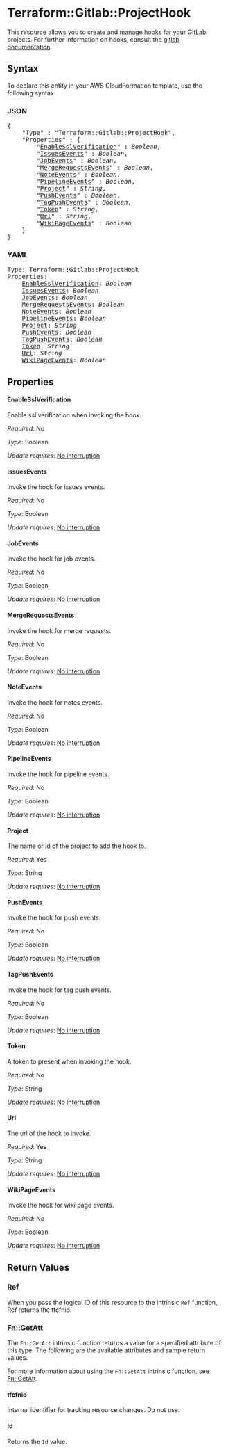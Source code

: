 # Terraform::Gitlab::ProjectHook

This resource allows you to create and manage hooks for your GitLab projects.
For further information on hooks, consult the [gitlab
documentation](https://docs.gitlab.com/ce/user/project/integrations/webhooks.html).

## Syntax

To declare this entity in your AWS CloudFormation template, use the following syntax:

### JSON

<pre>
{
    "Type" : "Terraform::Gitlab::ProjectHook",
    "Properties" : {
        "<a href="#enablesslverification" title="EnableSslVerification">EnableSslVerification</a>" : <i>Boolean</i>,
        "<a href="#issuesevents" title="IssuesEvents">IssuesEvents</a>" : <i>Boolean</i>,
        "<a href="#jobevents" title="JobEvents">JobEvents</a>" : <i>Boolean</i>,
        "<a href="#mergerequestsevents" title="MergeRequestsEvents">MergeRequestsEvents</a>" : <i>Boolean</i>,
        "<a href="#noteevents" title="NoteEvents">NoteEvents</a>" : <i>Boolean</i>,
        "<a href="#pipelineevents" title="PipelineEvents">PipelineEvents</a>" : <i>Boolean</i>,
        "<a href="#project" title="Project">Project</a>" : <i>String</i>,
        "<a href="#pushevents" title="PushEvents">PushEvents</a>" : <i>Boolean</i>,
        "<a href="#tagpushevents" title="TagPushEvents">TagPushEvents</a>" : <i>Boolean</i>,
        "<a href="#token" title="Token">Token</a>" : <i>String</i>,
        "<a href="#url" title="Url">Url</a>" : <i>String</i>,
        "<a href="#wikipageevents" title="WikiPageEvents">WikiPageEvents</a>" : <i>Boolean</i>
    }
}
</pre>

### YAML

<pre>
Type: Terraform::Gitlab::ProjectHook
Properties:
    <a href="#enablesslverification" title="EnableSslVerification">EnableSslVerification</a>: <i>Boolean</i>
    <a href="#issuesevents" title="IssuesEvents">IssuesEvents</a>: <i>Boolean</i>
    <a href="#jobevents" title="JobEvents">JobEvents</a>: <i>Boolean</i>
    <a href="#mergerequestsevents" title="MergeRequestsEvents">MergeRequestsEvents</a>: <i>Boolean</i>
    <a href="#noteevents" title="NoteEvents">NoteEvents</a>: <i>Boolean</i>
    <a href="#pipelineevents" title="PipelineEvents">PipelineEvents</a>: <i>Boolean</i>
    <a href="#project" title="Project">Project</a>: <i>String</i>
    <a href="#pushevents" title="PushEvents">PushEvents</a>: <i>Boolean</i>
    <a href="#tagpushevents" title="TagPushEvents">TagPushEvents</a>: <i>Boolean</i>
    <a href="#token" title="Token">Token</a>: <i>String</i>
    <a href="#url" title="Url">Url</a>: <i>String</i>
    <a href="#wikipageevents" title="WikiPageEvents">WikiPageEvents</a>: <i>Boolean</i>
</pre>

## Properties

#### EnableSslVerification

Enable ssl verification when invoking
the hook.

_Required_: No

_Type_: Boolean

_Update requires_: [No interruption](https://docs.aws.amazon.com/AWSCloudFormation/latest/UserGuide/using-cfn-updating-stacks-update-behaviors.html#update-no-interrupt)

#### IssuesEvents

Invoke the hook for issues events.

_Required_: No

_Type_: Boolean

_Update requires_: [No interruption](https://docs.aws.amazon.com/AWSCloudFormation/latest/UserGuide/using-cfn-updating-stacks-update-behaviors.html#update-no-interrupt)

#### JobEvents

Invoke the hook for job events.

_Required_: No

_Type_: Boolean

_Update requires_: [No interruption](https://docs.aws.amazon.com/AWSCloudFormation/latest/UserGuide/using-cfn-updating-stacks-update-behaviors.html#update-no-interrupt)

#### MergeRequestsEvents

Invoke the hook for merge requests.

_Required_: No

_Type_: Boolean

_Update requires_: [No interruption](https://docs.aws.amazon.com/AWSCloudFormation/latest/UserGuide/using-cfn-updating-stacks-update-behaviors.html#update-no-interrupt)

#### NoteEvents

Invoke the hook for notes events.

_Required_: No

_Type_: Boolean

_Update requires_: [No interruption](https://docs.aws.amazon.com/AWSCloudFormation/latest/UserGuide/using-cfn-updating-stacks-update-behaviors.html#update-no-interrupt)

#### PipelineEvents

Invoke the hook for pipeline events.

_Required_: No

_Type_: Boolean

_Update requires_: [No interruption](https://docs.aws.amazon.com/AWSCloudFormation/latest/UserGuide/using-cfn-updating-stacks-update-behaviors.html#update-no-interrupt)

#### Project

The name or id of the project to add the hook to.

_Required_: Yes

_Type_: String

_Update requires_: [No interruption](https://docs.aws.amazon.com/AWSCloudFormation/latest/UserGuide/using-cfn-updating-stacks-update-behaviors.html#update-no-interrupt)

#### PushEvents

Invoke the hook for push events.

_Required_: No

_Type_: Boolean

_Update requires_: [No interruption](https://docs.aws.amazon.com/AWSCloudFormation/latest/UserGuide/using-cfn-updating-stacks-update-behaviors.html#update-no-interrupt)

#### TagPushEvents

Invoke the hook for tag push events.

_Required_: No

_Type_: Boolean

_Update requires_: [No interruption](https://docs.aws.amazon.com/AWSCloudFormation/latest/UserGuide/using-cfn-updating-stacks-update-behaviors.html#update-no-interrupt)

#### Token

A token to present when invoking the hook.

_Required_: No

_Type_: String

_Update requires_: [No interruption](https://docs.aws.amazon.com/AWSCloudFormation/latest/UserGuide/using-cfn-updating-stacks-update-behaviors.html#update-no-interrupt)

#### Url

The url of the hook to invoke.

_Required_: Yes

_Type_: String

_Update requires_: [No interruption](https://docs.aws.amazon.com/AWSCloudFormation/latest/UserGuide/using-cfn-updating-stacks-update-behaviors.html#update-no-interrupt)

#### WikiPageEvents

Invoke the hook for wiki page events.

_Required_: No

_Type_: Boolean

_Update requires_: [No interruption](https://docs.aws.amazon.com/AWSCloudFormation/latest/UserGuide/using-cfn-updating-stacks-update-behaviors.html#update-no-interrupt)

## Return Values

### Ref

When you pass the logical ID of this resource to the intrinsic `Ref` function, Ref returns the tfcfnid.

### Fn::GetAtt

The `Fn::GetAtt` intrinsic function returns a value for a specified attribute of this type. The following are the available attributes and sample return values.

For more information about using the `Fn::GetAtt` intrinsic function, see [Fn::GetAtt](https://docs.aws.amazon.com/AWSCloudFormation/latest/UserGuide/intrinsic-function-reference-getatt.html).

#### tfcfnid

Internal identifier for tracking resource changes. Do not use.

#### Id

Returns the <code>Id</code> value.

